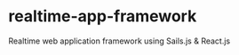 realtime-app-framework
======================

Realtime web application framework using Sails.js &amp; React.js
